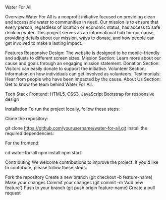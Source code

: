Water For All

Overview
Water For All is a nonprofit initiative focused on providing clean and accessible water to communities in need. Our mission is to ensure that every person, regardless of location or economic status, has access to safe drinking water. This project serves as an informational hub for our cause, providing details about our mission, ways to donate, and how people can get involved to make a lasting impact.

Features
Responsive Design: The website is designed to be mobile-friendly and adjusts to different screen sizes.
Mission Section: Learn more about our cause and goals through an engaging mission statement.
Donation Section: Visitors can easily donate to support the initiative.
Volunteer Section: Information on how individuals can get involved as volunteers.
Testimonials: Hear from people who have been impacted by the cause.
About Us Section: Get to know the team behind Water For All.

Tech Stack
Frontend:
HTML5, CSS3, JavaScript
Bootstrap for responsive design

Installation
To run the project locally, follow these steps:

Clone the repository:

git clone https://github.com/yourusername/water-for-all.git
Install the required dependencies:

For the frontend:

cd water-for-all
npm install
npm start

Contributing
We welcome contributions to improve the project. If you'd like to contribute, please follow these steps:

Fork the repository
Create a new branch (git checkout -b feature-name)
Make your changes
Commit your changes (git commit -m 'Add new feature')
Push to your branch (git push origin feature-name)
Create a pull request
